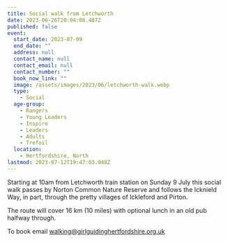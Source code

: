 ```yaml
---
title: Social walk from Letchworth
date: 2023-06-26T20:04:08.487Z
published: false
event:
  start_date: 2023-07-09
  end_date: ""
  address: null
  contact_name: null
  contact_email: null
  contact_number: ""
  book_now_link: ""
  image: /assets/images/2023/06/letchworth-walk.webp
  type:
    - Social
  age-group:
    - Rangers
    - Young Leaders
    - Inspire
    - Leaders
    - Adults
    - Trefoil
  location:
    - Hertfordshire, North
lastmod: 2023-07-12T19:47:03.048Z
---
```

Starting at 10am from Letchworth train station on Sunday 9 July this social walk passes by Norton Common Nature Reserve and follows the Icknield Way, in part, through the pretty villages of Ickleford and Pirton.

The route will cover 16 km (10 miles) with optional lunch in an old pub halfway through.

To book email <walking@girlguidinghertfordshire.org.uk>
